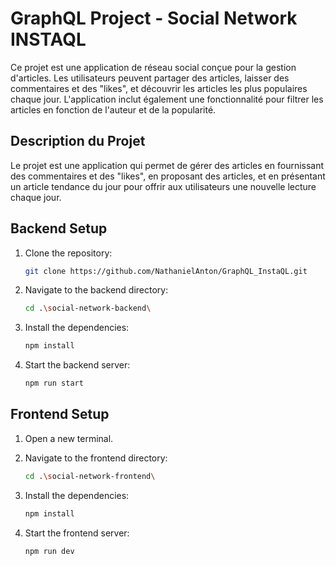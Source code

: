 # GraphQL Project - Social Network INSTAQL

Ce projet est une application de réseau social conçue pour la gestion d'articles. Les utilisateurs peuvent partager des articles, laisser des commentaires et des "likes", et découvrir les articles les plus populaires chaque jour. L'application inclut également une fonctionnalité pour filtrer les articles en fonction de l'auteur et de la popularité.

## Description du Projet
Le projet est une application qui permet de gérer des articles en fournissant des commentaires et des "likes", en proposant des articles, et en présentant un article tendance du jour pour offrir aux utilisateurs une nouvelle lecture chaque jour.

## Backend Setup

1. Clone the repository:
   ```sh
   git clone https://github.com/NathanielAnton/GraphQL_InstaQL.git
   ```

2. Navigate to the backend directory:
   ```sh
   cd .\social-network-backend\
   ```

3. Install the dependencies:
   ```sh
   npm install
   ```

4. Start the backend server:
   ```sh
   npm run start
   ```

## Frontend Setup

1. Open a new terminal.

2. Navigate to the frontend directory:
   ```sh
   cd .\social-network-frontend\
   ```

3. Install the dependencies:
   ```sh
   npm install
   ```

4. Start the frontend server:
   ```sh
   npm run dev
   ```
